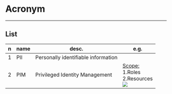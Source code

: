# Acronym

---

## List
|n|name|desc.|e.g.|
|-|----|-----|----|
|1|PII|Personally identifiable information|
|2|PIM|Privileged Identity Management|<ins>Scope:</ins><br/>1.Roles<br/>2.Resources<br/><img src="https://i.imgur.com/hSw2SSu.png">|
